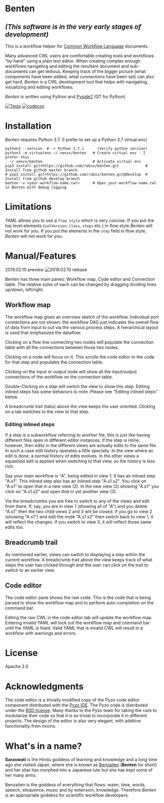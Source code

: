 # Benten
## _(This software is in the very early stages of development)_

This is a workflow helper for [Common Workflow Language](https://www.commonwl.org/) documents.

Many advanced CWL users are comfortable creating tools and workflows "by hand"
using a plain text editor. When creating complex enough workflows navigating 
and editing the resultant document and sub-documents can get tedious. Keeping
track of the bigger picture (what components have been added, what connections
have been set) can also get hard. _Benten_ is a CWL development tool that 
helps with navigating, visualizing and editing workflows. 

_Benten_ is written using Python and [Pyside2] (QT for Python)

[Pyside2]: https://doc.qt.io/qtforpython/

[![Tests](https://travis-ci.com/rabix/benten.svg?branch=master)](https://travis-ci.com/rabix/benten)
[![codecov](https://codecov.io/gh/rabix/benten/branch/master/graph/badge.svg)](https://codecov.io/gh/rabix/benten)


# Installation

Benten requires Python 3.7. (I prefer to set up a Python 3.7 virtual env)
```
python3 --version  # -> Python 3.7.1      (Verify python version)
python3 -m virtualenv ~/.venvs/benten   # Create virtual env - I prefer this
. ~/.venvs/benten                       # Activate virtual env
pip3 install git+https://github.com/rabix/benten.git            # Install from github master branch
# pip3 install git+https://github.com/rabix/benten.git@develop  # Install from github develop branch
benten -v <your-workflow-name.cwl>      # Open your-workflow-name.cwl in Benten with debug logging
```

# Limitations
YAML allows you to use a `flow style` which is very concise. If you put the top level
elements (`cwlVersion`, `class`, `steps` etc.) in flow style _Benten_ will not work for you. 
If you put the elements in the `step` field in flow style, _Benten_ will not work for you.


# Manual/Features

2019.02.10 preview
![2019.02.10 release](https://lh3.googleusercontent.com/Y9H2uBYkwrqd9tYwMUsa1be-7knH-yD4s2eR-sC0f0xPkY7DbBa6QFQukATKLqHDxHWP8l2_v0Ykpm3oouyfjO9b0Yxsfb315L0BgmStSIqN7SutyVq2Y3_jp2JFgpZcneNX79U0LGa5aORjHId-gx3EUwz5RAsNsE7pwLmCFJh2rYN-_L2Z8k_mkCAFn6LEK4PlnULcfpQDf8SDoYS4JzsTaW7LqCJWCa9w-6kX320_npxrpMmTqPK7vX4DZKC8KHLqb3D4Ls1j9JCdliZSykLzwrF4adzgVz8PI1CQLFuReN0dRuaFdrgCv_bVrUHM4U2g2G1q9ODUdFXBYCK0ACx9bdSGX_xFW5RUoCgyouR7HBZ228Yu_y5-eDkF-Fiz4zHqnLZBOaEA2ZYV5-706bekpWzZKk31hcnlcVQldK6IzlpE_MXKaGkoQRQJegf0-YTodmo7o5OATcmtXpcVxsXTo-gzG40DVS0hJoM9gTXSIPI4aX5yUf-wf9gaxwqf3D_UFI8xgZhfBFRiCIb8-NaXRQpSJx_1xTzFeohK06PPVPiJ8CWSW1yeaa0W1A8nmjvQ0JYdUevS432wYAKxlctFlmkpsxx7SJdcin37VjBN7czbZ72S0StqOAXAOPcjPnUl2T3N3uU-enW5YAYY1rSe2TL0LV3MnPGcVgFYBNjGfF3g3kdrQ0BTmw_E-wpUZQyBITu0aBHoVhWVfl4U3qcq=w2062-h1096-no)

Benten has three main panes: Workflow map, Code editor and Connection table. The
relative sizes of each can be changed by dragging dividing lines up/down, left/right.


## Workflow map
The workflow map gives an overview sketch of the workflow. Individual port 
connections are not shown: the workflow DAG just indicates the overall flow of 
data from input to out via the various process steps. 
A hierarchical layout is used that emphasizes the dataflow.

Clicking on a flow line connecting two nodes will populate the connection table 
with all the connections between those two nodes.

Clicking on a node will focus on it. This scrolls the code editor to
the code for that step and populates the connection table.

Clicking on the input or output node will show all the input/output connections
of the workflow on the connection table.

Double-Clicking on a step will switch the view to show this step. Editing
inlined steps has some behaviors to note. Please see "Editing inlined steps" below.

A breadcrumb trail (tabs) above the view keeps the user oriented. Clicking on 
a tab switches to the view to that step.


### Editing inlined steps

If a step is a subworkflow referring to another file, this is just like having 
different files open in different editor instances. If the step is inline, however, 
then edits in the different views are actually edits to the same file. 
In such a case edit history operates a little specially. In the view where an
edit is done, a normal history of edits evolves. In the other views a squashed
edit is applied when switching to that view, so the history is less rich.

Say your main workflow is "A", being edited in view 1. It has an inlined step "A.s1". 
This inlined step also has an inlined step "A.s1.s2". You click on "A.s1" to open that 
in a new view (2). In the new view (2) showing "A.s1" you click on "A.s1.s2" and 
open *that* in yet another view (3).

Via the breadcrumbs you are free to switch to any of the views and edit from there. 
If, say, you are in view 1 (showing all of "A") and you delete "A.s1" then the 
two child views 2 and 3 will be closed. If you go to view 2 (showing "A.s1") and edit 
the node "A.s1.s2" then switch back to view 1, it will reflect the changes.
If you switch to view 3, it will reflect those same edits too.


## Breadcrumb trail

As mentioned earlier, views can switch to displaying a step within the current 
workflow. A breadcrumb trail above the view keeps track of what steps the user
has clicked through and the user can click on the trail to switch to an earlier
view.

## Code editor
The code editor pane shows the raw code. This is the code that is being parsed to
show the workflow map and to perform auto-completion on the command bar.

Editing the raw CWL in the code editor tab will update the workflow map. Entering 
invalid YAML will lock out the workflow map and command bar until the YAML is 
fixed. Valid YAML that is invalid CWL will result in a workflow with warnings
and errors.


# License
Apache 2.0


# Acknowledgments

The code editor is a trivially modified copy of the Pyzo code editor component 
distributed with the [Pyzo IDE](https://pyzo.org/about_pyzo.html). The Pyzo
code is distributed under the [BSD license](benten/gui/codeeditor/license.txt).
Many thanks to the Pyzo team for taking the care to modularize their code so
that it is so trivial to incorporate it in different projects. The design of the
editor is also very elegant, with additive functionality from mixins. 


# What's in a name? 

**Saraswati** is the Hindu goddess of learning and knowledge and a long time ago 
she visited Japan, where she is known as [Benzaiten] (**Benten** for short) and 
her sitar has morphed into a Japanese lute but she has kept some of her many arms.

Benzaiten is the goddess of everything that flows: water, time, words, speech, 
eloquence, music and by extension, knowledge. Therefore _Benten_ is an 
appropriate goddess for scientific workflow developers.

[Benzaiten]: https://en.wikipedia.org/wiki/Benzaiten 
